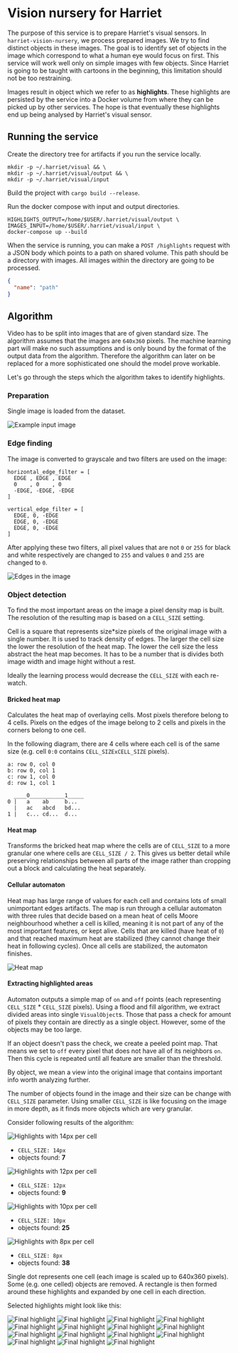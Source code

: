 # Vision nursery for Harriet

The purpose of this service is to prepare Harriet's visual sensors. In `harriet-vision-nursery`, we process prepared images. We try to find distinct objects in these images. The goal is to identify set of objects in the image which correspond to what a human eye would focus on first. This service will work well only on simple images with few objects. Since Harriet is going to be taught with cartoons in the beginning, this limitation should not be too restraining.

Images result in object which we refer to as **highlights**. These highlights are persisted by the service into a Docker volume from where they can be picked up by other services. The hope is that eventually these highlights end up being analysed by Harriet's visual sensor.

## Running the service
Create the directory tree for artifacts if you run the service locally.
```
mkdir -p ~/.harriet/visual && \
mkdir -p ~/.harriet/visual/output && \
mkdir -p ~/.harriet/visual/input
```

Build the project with `cargo build --release`.

Run the docker compose with input and output directories.
```
HIGHLIGHTS_OUTPUT=/home/$USER/.harriet/visual/output \
IMAGES_INPUT=/home/$USER/.harriet/visual/input \
docker-compose up --build
```

When the service is running, you can make a `POST /highlights` request with a JSON body which points to a path on shared volume. This path should be a directory with images. All images within the directory are going to be processed.

```json
{
  "name": "path"
}
```

## Algorithm
Video has to be split into images that are of given standard size. The algorithm assumes that the images are `640x360` pixels. The machine learning part will make no such assumptions and is only bound by the format of the output data from the algorithm. Therefore the algorithm can later on be replaced for a more sophisticated one should the model prove workable.

Let's go through the steps which the algorithm takes to identify highlights.

### Preparation
Single image is loaded from the dataset.

![Example input image](docs/images/visual_input.png)

### Edge finding
The image is converted to grayscale and two filters are used on the image:

```
horizontal_edge_filter = [
  EDGE , EDGE , EDGE
  0    , 0    , 0
  -EDGE, -EDGE, -EDGE
]

vertical_edge_filter = [
  EDGE, 0, -EDGE
  EDGE, 0, -EDGE
  EDGE, 0, -EDGE
]
```

After applying these two filters, all pixel values that are not `0` or `255` for
black and white respectively are changed to `255` and values `0` and `255` are
changed to `0`.

![Edges in the image](docs/images/edge_detection.png)

### Object detection
To find the most important areas on the image a pixel density map is
built. The resolution of the resulting map is based on a `CELL_SIZE` setting.

Cell is a square that represents size*size pixels of the original image with
a single number. It is used to track density of edges. The larger the cell
size the lower the resolution of the heat map. The lower the cell size the
less abstract the heat map becomes. It has to be a number that is divides
both image width and image hight without a rest.

Ideally the learning process would decrease the `CELL_SIZE` with each re-watch.

#### Bricked heat map
Calculates the heat map of overlaying cells. Most pixels therefore belong
to 4 cells. Pixels on the edges of the image belong to 2 cells and pixels
in the corners belong to one cell.

In the following diagram, there are 4 cells where each cell is of the same
size (e.g. cell `0:0` contains `CELL_SIZExCELL_SIZE` pixels).

```
a: row 0, col 0
b: row 0, col 1
c: row 1, col 0
d: row 1, col 1

  ____0___________1_____
0 |   a    ab     b...
  |   ac   abcd   bd...
1 |   c... cd...  d...
```

#### Heat map
Transforms the bricked heat map where the cells are of `CELL_SIZE` to a more
granular one where cells are `CELL_SIZE / 2`. This gives us better detail
while preserving relationships between all parts of the image rather than
cropping out a block and calculating the heat separately.

#### Cellular automaton
Heat map has large range of values for each cell and contains lots of small
unimportant edges artifacts. The map is run through a cellular automaton with
three rules that decide based on a mean heat of cells Moore neighbourhood
whether a cell is killed, meaning it is not part of any of the most important
features, or kept alive. Cells that are killed (have heat of `0`) and that
reached maximum heat are stabilized (they cannot change their heat in following
cycles). Once all cells are stabilized, the automaton finishes.

![Heat map](docs/images/heat_detection.png)

#### Extracting highlighted areas
Automaton outputs a simple map of `on` and `off` points (each representing
`CELL_SIZE` * `CELL_SIZE` pixels). Using a flood and fill algorithm, we extract
divided areas into single `VisualObject`s. Those that pass a check for amount of
pixels they contain are directly as a single object. However, some of the objects
may be too large.

If an object doesn't pass the check, we create a peeled point map. That means we
set to `off` every pixel that does not have all of its neighbors `on`. Then this
cycle is repeated until all feature are smaller than the threshold.

By object, we mean a view into the original image that contains important info
worth analyzing further.

The number of objects found in the image and their size can be change with
`CELL_SIZE` parameter. Using smaller `CELL_SIZE` is like focusing on the image
in more depth, as it finds more objects which are very granular.

Consider following results of the algorithm:

![Highlights with 14px per cell](docs/images/highlighted_objects_14px_cell.png)
- `CELL_SIZE: 14px`
- objects found: **7**

![Highlights with 12px per cell](docs/images/highlighted_objects_12px_cell.png)
- `CELL_SIZE: 12px`
- objects found: **9**

![Highlights with 10px per cell](docs/images/highlighted_objects_10px_cell.png)
- `CELL_SIZE: 10px`
- objects found: **25**

![Highlights with 8px per cell](docs/images/highlighted_objects_8px_cell.png)
- `CELL_SIZE: 8px`
- objects found: **38**

Single dot represents one cell (each image is scaled up to 640x360 pixels). Some
(e.g. one celled) objects are removed. A rectangle is then formed around these
highlights and expanded by one cell in each direction.

Selected highlights might look like this:

![Final highlight](docs/images/highlight_0.png)
![Final highlight](docs/images/highlight_1.png)
![Final highlight](docs/images/highlight_2.png)
![Final highlight](docs/images/highlight_3.png)
![Final highlight](docs/images/highlight_4.png)
![Final highlight](docs/images/highlight_5.png)
![Final highlight](docs/images/highlight_6.png)
![Final highlight](docs/images/highlight_7.png)
![Final highlight](docs/images/highlight_8.png)
![Final highlight](docs/images/highlight_9.png)
![Final highlight](docs/images/highlight_10.png)
![Final highlight](docs/images/highlight_11.png)
![Final highlight](docs/images/highlight_12.png)
![Final highlight](docs/images/highlight_13.png)
![Final highlight](docs/images/highlight_14.png)
